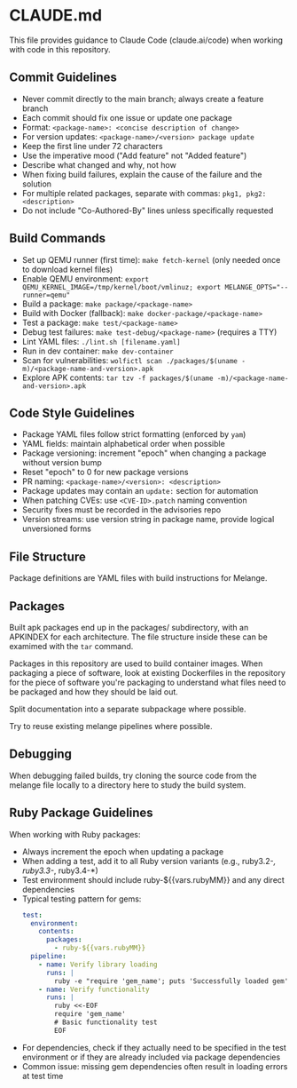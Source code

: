 # CLAUDE.md

This file provides guidance to Claude Code (claude.ai/code) when working with code in this repository.

## Commit Guidelines
- Never commit directly to the main branch; always create a feature branch
- Each commit should fix one issue or update one package
- Format: `<package-name>: <concise description of change>`
- For version updates: `<package-name>/<version> package update`
- Keep the first line under 72 characters
- Use the imperative mood ("Add feature" not "Added feature")
- Describe what changed and why, not how
- When fixing build failures, explain the cause of the failure and the solution
- For multiple related packages, separate with commas: `pkg1, pkg2: <description>`
- Do not include "Co-Authored-By" lines unless specifically requested

## Build Commands
- Set up QEMU runner (first time): `make fetch-kernel` (only needed once to download kernel files)
- Enable QEMU environment: `export QEMU_KERNEL_IMAGE=/tmp/kernel/boot/vmlinuz; export MELANGE_OPTS="--runner=qemu"`
- Build a package: `make package/<package-name>`
- Build with Docker (fallback): `make docker-package/<package-name>`
- Test a package: `make test/<package-name>`
- Debug test failures: `make test-debug/<package-name>` (requires a TTY)
- Lint YAML files: `./lint.sh [filename.yaml]`
- Run in dev container: `make dev-container`
- Scan for vulnerabilities: `wolfictl scan ./packages/$(uname -m)/<package-name-and-version>.apk`
- Explore APK contents: `tar tzv -f packages/$(uname -m)/<package-name-and-version>.apk`

## Code Style Guidelines
- Package YAML files follow strict formatting (enforced by `yam`)
- YAML fields: maintain alphabetical order when possible
- Package versioning: increment "epoch" when changing a package without version bump
- Reset "epoch" to 0 for new package versions
- PR naming: `<package-name>/<version>: <description>`
- Package updates may contain an `update:` section for automation
- When patching CVEs: use `<CVE-ID>.patch` naming convention
- Security fixes must be recorded in the advisories repo
- Version streams: use version string in package name, provide logical unversioned forms

## File Structure
Package definitions are YAML files with build instructions for Melange.

## Packages
Built apk packages end up in the packages/ subdirectory, with an APKINDEX for each architecture.
The file structure inside these can be examimed with the `tar` command.

Packages in this repository are used to build container images.
When packaging a piece of software, look at existing Dockerfiles in the repository for the piece of software you're packaging to understand what files need to be packaged and how they should be laid out.

Split documentation into a separate subpackage where possible.

Try to reuse existing melange pipelines where possible.

## Debugging

When debugging failed builds, try cloning the source code from the melange file locally to a directory here to study the build system.

## Ruby Package Guidelines

When working with Ruby packages:

- Always increment the epoch when updating a package
- When adding a test, add it to all Ruby version variants (e.g., ruby3.2-*, ruby3.3-*, ruby3.4-*)
- Test environment should include ruby-${{vars.rubyMM}} and any direct dependencies
- Typical testing pattern for gems:
  ```yaml
  test:
    environment:
      contents:
        packages:
          - ruby-${{vars.rubyMM}}
    pipeline:
      - name: Verify library loading
        runs: |
          ruby -e "require 'gem_name'; puts 'Successfully loaded gem'"
      - name: Verify functionality
        runs: |
          ruby <<-EOF
          require 'gem_name'
          # Basic functionality test
          EOF
  ```
- For dependencies, check if they actually need to be specified in the test environment or if they are already included via package dependencies
- Common issue: missing gem dependencies often result in loading errors at test time

